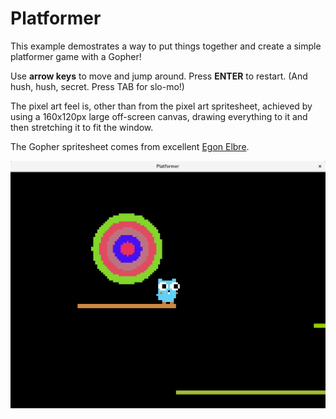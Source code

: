 # Platformer

This example demostrates a way to put things together and create a simple platformer game with a
Gopher!

Use **arrow keys** to move and jump around. Press **ENTER** to restart. (And hush, hush, secret.
Press TAB for slo-mo!)

The pixel art feel is, other than from the pixel art spritesheet, achieved by using a 160x120px
large off-screen canvas, drawing everything to it and then stretching it to fit the window.

The Gopher spritesheet comes from excellent [Egon Elbre](https://github.com/egonelbre/gophers).

![Screenshot](screenshot.png)